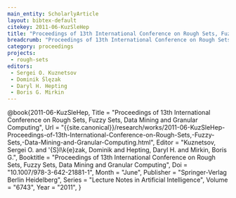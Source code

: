 ```yaml
---
main_entity: ScholarlyArticle
layout: bibtex-default
citekey: 2011-06-KuzSleHep
title: "Proceedings of 13th International Conference on Rough Sets, Fuzzy Sets, Data Mining and Granular Computing (2011)"
breadcrumb: "Proceedings of 13th International Conference on Rough Sets, Fuzzy Sets, Data Mining and Granular Computing (2011)"
category: proceedings
projects:
 - rough-sets
editors:
 - Sergei O. Kuznetsov
 - Dominik Ślęzak
 - Daryl H. Hepting
 - Boris G. Mirkin
---
```

@book{2011-06-KuzSleHep,
	Title =  "Proceedings of 13th International Conference on Rough Sets, Fuzzy Sets, Data Mining and Granular Computing",
	Url = \"{{site.canonical}}/research/works/2011-06-KuzSleHep-Proceedings-of-13th-International-Conference-on-Rough-Sets,-Fuzzy-Sets,-Data-Mining-and-Granular-Computing.html\",
	Editor =  "Kuznetsov, Sergei O. and \'{S}l\k{e}zak, Dominik and Hepting, Daryl H. and Mirkin, Boris G.",
	Booktitle =  "Proceedings of 13th International Conference on Rough Sets, Fuzzy Sets, Data Mining and Granular Computing",
	Doi =  "10.1007/978-3-642-21881-1",
	Month =  "June",
	Publisher =  "Springer-Verlag Berlin Heidelberg",
	Series =  "Lecture Notes in Artificial Intelligence",
	Volume =  "6743",
	Year =  "2011",
}
